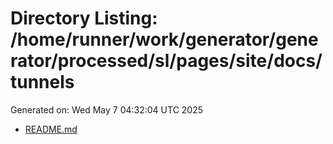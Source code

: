 # Directory Listing: /home/runner/work/generator/generator/processed/sl/pages/site/docs/tunnels
Generated on: Wed May  7 04:32:04 UTC 2025

- [README.md](README.md)

